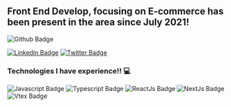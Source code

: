 ## Front End Develop, focusing on E-commerce has been present in the area since July 2021!

![Github Badge](https://github-readme-stats.vercel.app/api?username=guisantanaa&show_icons=true&theme=prussian&include_all_commits=true&count_private=true)

[![Linkedin Badge](https://img.shields.io/badge/-LinkedIn-blue?style=flat-square&logo=Linkedin&logoColor=white&link=https://www.linkedin.com/in/guilherme-santana-185184170/)](https://www.linkedin.com/in/guilherme-santana-185184170/)
[![Twitter Badge](https://img.shields.io/badge/-Twitter-1ca0f1?style=flat-square&labelColor=1ca0f1&logo=twitter&logoColor=white&link=https://twitter.com/GuigSantana22)](https://twitter.com/GuigSantana22)

### Technologies I have experience!! :computer:

![Javascript Badge](https://img.shields.io/badge/-Javascript-yellow?style=flat-square&logo=Javascript&logoColor=white&link])
![Typescript Badge](https://img.shields.io/badge/-Typescript-blue?style=flat-square&logo=Typescript&logoColor=white&link])
![ReactJs Badge](https://img.shields.io/badge/-React-informational?style=flat-square&logo=React&logoColor=white&link]])
![NextJs Badge](https://img.shields.io/badge/-Next-inactive?style=flat-square&logo=Nextjs&logoColor=white&link]])
![Vtex Badge](https://img.shields.io/badge/-Vtex-ff69b4?style=flat-square&logo=Vtex.io&logoColor=white&link]])



